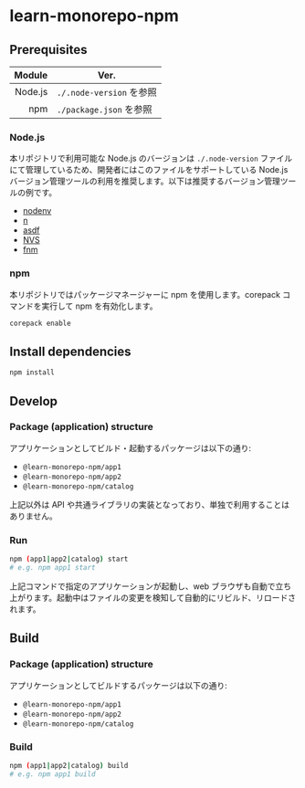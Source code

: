 # learn-monorepo-npm

## Prerequisites

|  Module | Ver.                     |
| ------: | ------------------------ |
| Node.js | `./.node-version` を参照 |
|    npm | `./package.json` を参照  |

### Node.js

本リポジトリで利用可能な Node.js のバージョンは `./.node-version` ファイルにて管理しているため、開発者にはこのファイルをサポートしている Node.js バージョン管理ツールの利用を推奨します。以下は推奨するバージョン管理ツールの例です。

- [nodenv](https://github.com/nodenv/nodenv)
- [n](https://github.com/tj/n)
- [asdf](https://github.com/asdf-vm/asdf)
- [NVS](https://github.com/jasongin/nvs)
- [fnm](https://github.com/Schniz/fnm)

### npm

本リポジトリではパッケージマネージャーに npm を使用します。corepack コマンドを実行して npm を有効化します。

```bash
corepack enable
```

## Install dependencies

```bash
npm install
```

## Develop

### Package (application) structure

アプリケーションとしてビルド・起動するパッケージは以下の通り:

- `@learn-monorepo-npm/app1`
- `@learn-monorepo-npm/app2`
- `@learn-monorepo-npm/catalog`

上記以外は API や共通ライブラリの実装となっており、単独で利用することはありません。

### Run

```bash
npm (app1|app2|catalog) start
# e.g. npm app1 start
```

上記コマンドで指定のアプリケーションが起動し、web ブラウザも自動で立ち上がります。起動中はファイルの変更を検知して自動的にリビルド、リロードされます。

## Build

### Package (application) structure

アプリケーションとしてビルドするパッケージは以下の通り:

- `@learn-monorepo-npm/app1`
- `@learn-monorepo-npm/app2`
- `@learn-monorepo-npm/catalog`

### Build

```bash
npm (app1|app2|catalog) build
# e.g. npm app1 build
```

